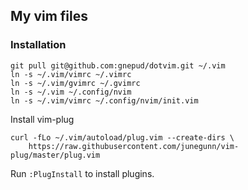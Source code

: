 ## My vim files

### Installation
```
git pull git@github.com:gnepud/dotvim.git ~/.vim
ln -s ~/.vim/vimrc ~/.vimrc
ln -s ~/.vim/gvimrc ~/.gvimrc
ln -s ~/.vim ~/.config/nvim
ln -s ~/.vim/vimrc ~/.config/nvim/init.vim
```

Install vim-plug
```
curl -fLo ~/.vim/autoload/plug.vim --create-dirs \
    https://raw.githubusercontent.com/junegunn/vim-plug/master/plug.vim
```

Run `:PlugInstall` to install plugins.
